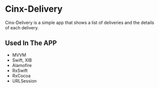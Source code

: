 # Cinx-Delivery
Cinx-Delivery is a simple app that shows a list of deliveries and the details of each delivery.

## Used In The APP
- MVVM
- Swift, XIB
- Alamofire
- RxSwift
- RxCocoa
- URLSession



